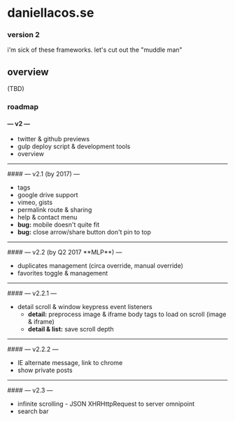 # daniellacos.se
### version 2

i'm sick of these frameworks. let's cut out the "muddle man"

## overview

(TBD)

### roadmap

#### — v2 —

* twitter & github previews
* gulp deploy script & development tools
* overview

<hr>
#### — v2.1 (by 2017) —

* tags
* google drive support
* vimeo, gists
* permalink route & sharing
* help & contact menu
* **bug:** mobile doesn't quite fit
* **bug:** close arrow/share button don't pin to top


<hr>
#### — v2.2 (by Q2 2017 **MLP**) —

* duplicates management (circa override, manual override)
* favorites toggle & management

<hr>
#### — v2.2.1 —

* detail scroll & window keypress event listeners
  * **detail:** preprocess image & iframe body tags to load on scroll (image & iframe)
  * **detail & list:** save scroll depth

<hr>
#### — v2.2.2 —

* IE alternate message, link to chrome
* show private posts

<hr>
#### — v2.3 —

* infinite scrolling - JSON XHRHttpRequest to server omnipoint
* search bar
